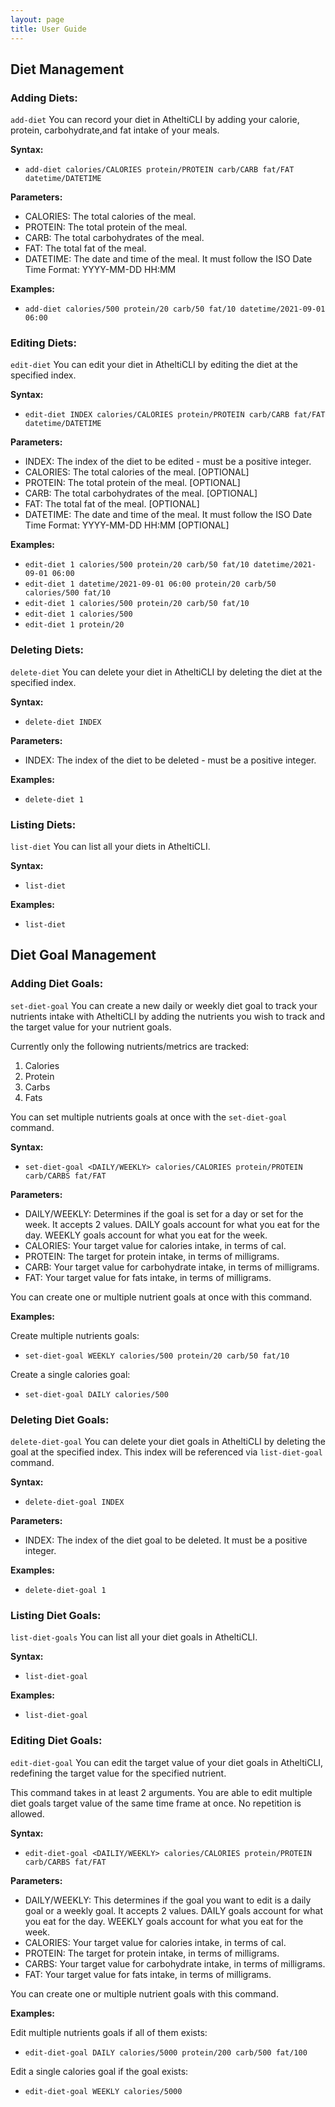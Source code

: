 ```yaml
---
layout: page
title: User Guide
---
```


## Diet Management

### Adding Diets:

`add-diet`
You can record your diet in AtheltiCLI by adding your calorie, protein, carbohydrate,and fat intake of your meals.

**Syntax:**

* `add-diet calories/CALORIES protein/PROTEIN carb/CARB fat/FAT datetime/DATETIME`

**Parameters:**

* CALORIES: The total calories of the meal.
* PROTEIN: The total protein of the meal.
* CARB: The total carbohydrates of the meal.
* FAT: The total fat of the meal.
* DATETIME: The date and time of the meal. It must follow the ISO Date Time Format: YYYY-MM-DD HH:MM

**Examples:**

* `add-diet calories/500 protein/20 carb/50 fat/10 datetime/2021-09-01 06:00`

### Editing Diets:

`edit-diet`
You can edit your diet in AtheltiCLI by editing the diet at the specified index.

**Syntax:**

* `edit-diet INDEX calories/CALORIES protein/PROTEIN carb/CARB fat/FAT datetime/DATETIME`

**Parameters:**

* INDEX: The index of the diet to be edited - must be a positive integer.
* CALORIES: The total calories of the meal. [OPTIONAL]
* PROTEIN: The total protein of the meal. [OPTIONAL]
* CARB: The total carbohydrates of the meal. [OPTIONAL]
* FAT: The total fat of the meal. [OPTIONAL]
* DATETIME: The date and time of the meal. It must follow the ISO Date Time Format: YYYY-MM-DD HH:MM [OPTIONAL]

**Examples:**

* `edit-diet 1 calories/500 protein/20 carb/50 fat/10 datetime/2021-09-01 06:00`
* `edit-diet 1 datetime/2021-09-01 06:00 protein/20 carb/50 calories/500 fat/10`
* `edit-diet 1 calories/500 protein/20 carb/50 fat/10`
* `edit-diet 1 calories/500`
* `edit-diet 1 protein/20`

### Deleting Diets:

`delete-diet`
You can delete your diet in AtheltiCLI by deleting the diet at the specified index.

**Syntax:**

* `delete-diet INDEX`

**Parameters:**

* INDEX: The index of the diet to be deleted - must be a positive integer.

**Examples:**

* `delete-diet 1`

### Listing Diets:

`list-diet`
You can list all your diets in AtheltiCLI.

**Syntax:**

* `list-diet`

**Examples:**

* `list-diet`



## Diet Goal Management


### Adding Diet Goals:


`set-diet-goal`
You can create a new daily or weekly diet goal to track your nutrients intake with AtheltiCLI by adding the nutrients you wish to track and the target value for your nutrient goals.


Currently only the following nutrients/metrics are tracked:
1. Calories
2. Protein
3. Carbs
4. Fats


You can set multiple nutrients goals at once with the `set-diet-goal` command.


**Syntax:**


* `set-diet-goal <DAILY/WEEKLY> calories/CALORIES protein/PROTEIN carb/CARBS fat/FAT`


**Parameters:**

* DAILY/WEEKLY: Determines if the goal is set for a day or set for the week. It accepts 2 values.
DAILY goals account for what you eat for the day.
WEEKLY goals account for what you eat for the week.
* CALORIES: Your target value for calories intake, in terms of cal.
* PROTEIN: The target for protein intake, in terms of milligrams.
* CARB: Your target value for carbohydrate intake, in terms of milligrams.
* FAT: Your target value for fats intake, in terms of milligrams.


You can create one or multiple nutrient goals at once with this command.




**Examples:**

Create multiple nutrients goals:
* `set-diet-goal WEEKLY calories/500 protein/20 carb/50 fat/10`


Create a single calories goal:
* `set-diet-goal DAILY calories/500`


### Deleting Diet Goals:


`delete-diet-goal`
You can delete your diet goals in AtheltiCLI by deleting the goal at the specified index.
This index will be referenced via `list-diet-goal` command.


**Syntax:**


* `delete-diet-goal INDEX`


**Parameters:**


* INDEX: The index of the diet goal to be deleted. It must be a positive integer.


**Examples:**


* `delete-diet-goal 1`


### Listing Diet Goals:


`list-diet-goals`
You can list all your diet goals in AtheltiCLI.


**Syntax:**


* `list-diet-goal`


**Examples:**


* `list-diet-goal`


### Editing Diet Goals:


`edit-diet-goal`
You can edit the target value of your diet goals in AtheltiCLI, redefining the target value for the specified nutrient.


This command takes in at least 2 arguments. You are able to edit multiple diet goals target value of the same time frame at once. No repetition is allowed.


**Syntax:**


* `edit-diet-goal <DAILIY/WEEKLY> calories/CALORIES protein/PROTEIN carb/CARBS fat/FAT`


**Parameters:**

* DAILY/WEEKLY: This determines if the goal you want to edit is a daily goal or a weekly goal. It accepts 2 values.
  DAILY goals account for what you eat for the day.
  WEEKLY goals account for what you eat for the week.
* CALORIES: Your target value for calories intake, in terms of cal.
* PROTEIN: The target for protein intake, in terms of milligrams.
* CARBS: Your target value for carbohydrate intake, in terms of milligrams.
* FAT: Your target value for fats intake, in terms of milligrams.


You can create one or multiple nutrient goals with this command.


**Examples:**


Edit multiple nutrients goals if all of them exists:
* `edit-diet-goal DAILY calories/5000 protein/200 carb/500 fat/100`


Edit a single calories goal if the goal exists:
* `edit-diet-goal WEEKLY calories/5000`
